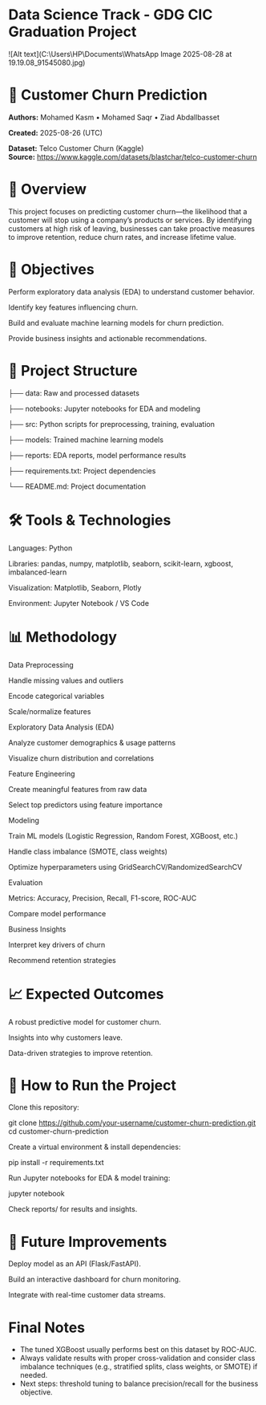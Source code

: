 # Data Science Track - GDG CIC Graduation Project
![Alt text](C:\Users\HP\Documents\WhatsApp Image 2025-08-28 at 19.19.08_91545080.jpg)



# 📌 Customer Churn Prediction

**Authors:** Mohamed Kasm • Mohamed Saqr • Ziad Abdallbasset

**Created:** 2025-08-26 (UTC)

**Dataset:** Telco Customer Churn (Kaggle)  
**Source:** https://www.kaggle.com/datasets/blastchar/telco-customer-churn


# 📌 Overview

This project focuses on predicting customer churn—the likelihood that a customer will stop using a company’s products or services. By identifying customers at high risk of leaving, businesses can take proactive measures to improve retention, reduce churn rates, and increase lifetime value.

# 🎯 Objectives

Perform exploratory data analysis (EDA) to understand customer behavior.

Identify key features influencing churn.

Build and evaluate machine learning models for churn prediction.

Provide business insights and actionable recommendations.

# 📂 Project Structure
├── data:                 Raw and processed datasets

├── notebooks:            Jupyter notebooks for EDA and modeling

├── src:                  Python scripts for preprocessing, training, evaluation

├── models:               Trained machine learning models

├── reports:              EDA reports, model performance results

├── requirements.txt:      Project dependencies

└── README.md:             Project documentation


# 🛠️ Tools & Technologies

Languages: Python

Libraries: pandas, numpy, matplotlib, seaborn, scikit-learn, xgboost, imbalanced-learn

Visualization: Matplotlib, Seaborn, Plotly

Environment: Jupyter Notebook / VS Code

# 📊 Methodology

Data Preprocessing

Handle missing values and outliers

Encode categorical variables

Scale/normalize features

Exploratory Data Analysis (EDA)

Analyze customer demographics & usage patterns

Visualize churn distribution and correlations

Feature Engineering

Create meaningful features from raw data

Select top predictors using feature importance

Modeling

Train ML models (Logistic Regression, Random Forest, XGBoost, etc.)

Handle class imbalance (SMOTE, class weights)

Optimize hyperparameters using GridSearchCV/RandomizedSearchCV

Evaluation

Metrics: Accuracy, Precision, Recall, F1-score, ROC-AUC

Compare model performance

Business Insights

Interpret key drivers of churn

Recommend retention strategies

# 📈 Expected Outcomes

A robust predictive model for customer churn.

Insights into why customers leave.

Data-driven strategies to improve retention.

# 🚀 How to Run the Project

Clone this repository:

git clone https://github.com/your-username/customer-churn-prediction.git
cd customer-churn-prediction


Create a virtual environment & install dependencies:

pip install -r requirements.txt


Run Jupyter notebooks for EDA & model training:

jupyter notebook


Check reports/ for results and insights.

# 📌 Future Improvements

Deploy model as an API (Flask/FastAPI).

Build an interactive dashboard for churn monitoring.

Integrate with real-time customer data streams. 
  

# Final Notes
- The tuned XGBoost usually performs best on this dataset by ROC-AUC.
- Always validate results with proper cross-validation and consider class imbalance techniques (e.g., stratified splits, class weights, or SMOTE) if needed.
- Next steps: threshold tuning to balance precision/recall for the business objective.

